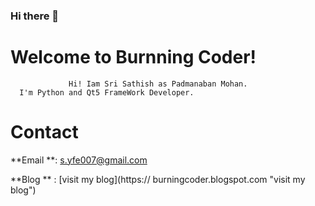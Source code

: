 ### Hi there 👋

<!--
**sri0711/sri0711** is a ✨ _special_ ✨ repository because its `README.md` (this file) appears on your GitHub profile.

Here are some ideas to get you started:

- 🔭 I’m currently working on ...
- 🌱 I’m currently learning ...
- 👯 I’m looking to collaborate on ...
- 🤔 I’m looking for help with ...
- 💬 Ask me about ...
- 📫 How to reach me: ...
- 😄 Pronouns: ...
### ⚡ Fun fact: ...
-->

# Welcome to Burnning Coder!

	             Hi! Iam Sri Sathish as Padmanaban Mohan.
	  I'm Python and Qt5 FrameWork Developer.




# Contact 
**Email **: s.yfe007@gmail.com

**Blog ** : [visit my blog](https:// burningcoder.blogspot.com "visit my blog")

